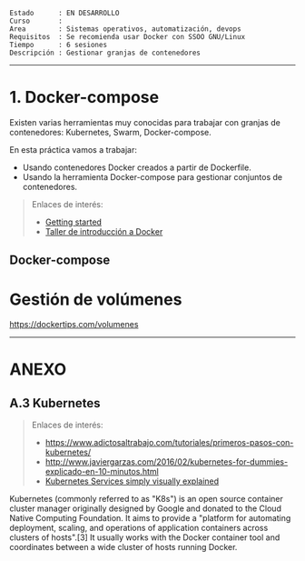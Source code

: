 
```
Estado      : EN DESARROLLO
Curso       :
Area        : Sistemas operativos, automatización, devops
Requisitos  : Se recomienda usar Docker con SSOO GNU/Linux
Tiempo      : 6 sesiones
Descripción : Gestionar granjas de contenedores
```

---
# 1. Docker-compose

Existen varias herramientas muy conocidas para trabajar con granjas de contenedores: Kubernetes, Swarm, Docker-compose.

En esta práctica vamos a trabajar:
* Usando contenedores Docker creados a partir de Dockerfile.
* Usando la herramienta Docker-compose para gestionar conjuntos de contenedores.

> Enlaces de interés:
> * [Getting started](https://docs.docker.com/compose/gettingstarted/)
> * [Taller de introducción a Docker](https://github.com/sergarb1/TallerIntroduccionDocker)

## Docker-compose


# Gestión de volúmenes

https://dockertips.com/volumenes

---
# ANEXO

## A.3 Kubernetes

> Enlaces de interés:
> * https://www.adictosaltrabajo.com/tutoriales/primeros-pasos-con-kubernetes/
> * http://www.javiergarzas.com/2016/02/kubernetes-for-dummies-explicado-en-10-minutos.html
> * [Kubernetes Services simply visually explained](https://medium.com/swlh/kubernetes-services-simply-visually-explained-2d84e58d70e5)

Kubernetes (commonly referred to as "K8s") is an open source container cluster manager originally designed by Google and donated to the Cloud Native Computing Foundation. It aims to provide a "platform for automating deployment, scaling, and operations of application containers across clusters of hosts".[3] It usually works with the Docker container tool and coordinates between a wide cluster of hosts running Docker.
